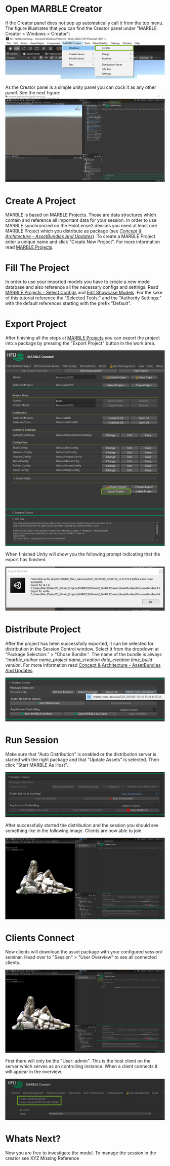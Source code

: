 # Open MARBLE Creator

If the Creator panel does not pop up automatically call it from the top menu.
The figure illustrates that you can find the Creator panel under "MARBLE Creator > Windows > Creator":
![](images/screenshots/00_Creator_General_07_WindowsCreatorTotalHighlighted.JPG)

As the Creator panel is a simple unity panel you can dock it as any other panel.
See the next figure:
![](images/screenshots/00_Creator_General_03_CreatorDropdownTotalHighlighted.JPG)

# Create A Project
MARBLE is based on MARBLE Projects. Those are data structures which contain and reference all important data for your session. In order to use MARBLE synchronized on the HoloLense2 devices you need at least one MARBLE Project which you distribute as package (see _[Concept & Architecture - AssetBundles And Updates](Concept-&-Architecture#asset-bundles-and-updates)_).
To create a MARBLE Project enter a unique name and click "Create New Project". For more information read [MARBLE Projects](MARBLE-Projects).

# Fill The Project
In order to use your imported models you have to create a new model database and also reference all the necessary configs and settings. Read [MARBLE Projects - Select Configs](wiki/MARBLE-Projects#select-configs) and [Edit Showcase Models](wiki/Edit-Showcase-Models). For the sake of this tutorial reference the "Selected Tools:" and the "Authority Settings:" with the default references starting with the prefix "Default".

# Export Project
After finishing all the steps at [MARBLE Projects](https://github.com/FUSEEProjectTeam/MARBLE/wiki/MARBLE-Projects) you can export the project into a package by pressing the "Export Project" button in the work area.

![](images/screenshots/01_Features_Project_07_Export.JPG)

When finished Unity will show you the following prompt indicating that the export has finished.

![](images/screenshots/01_Features_Project_08_FinishedPrompt.JPG)

# Distribute Project
After the project has been successfully exported, it can be selected for distribution in the Session Control window. Select it from the dropdown at "Package Selection:" > "Chose Bundle:". The name of the bundle is always _"marble\_*author name*\_*project name*\_*creation date*\_*creation time*\_*build version*_.
For more information read [Concept & Architecture - AssetBundles And Updates](wiki/Concept-&-Architecture#asset-bundles-and-updates).

![](images/screenshots/02_SessionControl_00_SelectedBundle.JPG)

# Run Session
Make sure that "Auto Distribution" is enabled or the distribution server is started with the right package and that "Update Assets" is selected.
Then click "Start MARBLE As Host".

![](images/screenshots/02_SessionControl_01_StartedSession.JPG)

After successfully started the distribution and the session you should see something like in the following image. Clients are now able to join.

![](images/screenshots/02_SessionControl_03_RunningSession.JPG)

# Clients Connect
Now clients will download the asset package with your configured session/ seminar. Head over to "Session" > "User Overview" to see all connected clients.

![](images/screenshots/03_Runtime_00_TotalUserOverviewHighlighted.JPG)

First there will only be the "User: admin". This is the host client on the server which serves as an controlling instance. When a client connects it will appear in the overview. 

![](images/screenshots/03_Runtime_00_ConncetedClientOverview.JPG)

# Whats Next?
Now you are free to investigate the model. To manage the session in the creator see XYZ Missing Reference